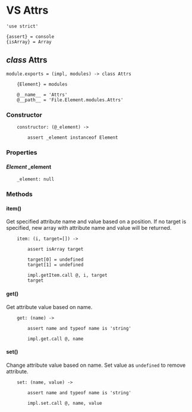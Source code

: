 VS Attrs
========

	'use strict'

	{assert} = console
	{isArray} = Array

*class* Attrs
-------------

	module.exports = (impl, modules) -> class Attrs

		{Element} = modules

		@__name__ = 'Attrs'
		@__path__ = 'File.Element.modules.Attrs'

### Constructor

		constructor: (@_element) ->

			assert _element instanceof Element

### Properties

#### *Element* _element

		_element: null

### Methods

#### item()

Get specified attribute name and value based on a position.
If no target is specified, new array with attribute name and value will be returned.

		item: (i, target=[]) ->

			assert isArray target

			target[0] = undefined
			target[1] = undefined

			impl.getItem.call @, i, target
			target

#### get()

Get attribute value based on name.

		get: (name) ->

			assert name and typeof name is 'string'

			impl.get.call @, name

#### set()

Change attribute value based on name.
Set value as `undefined` to remove attribute.

		set: (name, value) ->

			assert name and typeof name is 'string'

			impl.set.call @, name, value